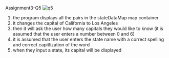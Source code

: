 Assignment3-Q5
![q5](https://user-images.githubusercontent.com/98352284/205464995-5885151d-8493-4bb4-859b-213e78721cb5.jpg)

1. the program displays all the pairs in the stateDataMap map container
2. it changes the capital of California to Los Angeles
3. then it will ask the user how many capitals they would like to know (it is assumed that the user enters a number between 0 and 6)
4. it is assumed that the user enters the state name with a correct spelling and correct capitlization of the word
5. when they input a state, its capital will be displayed
